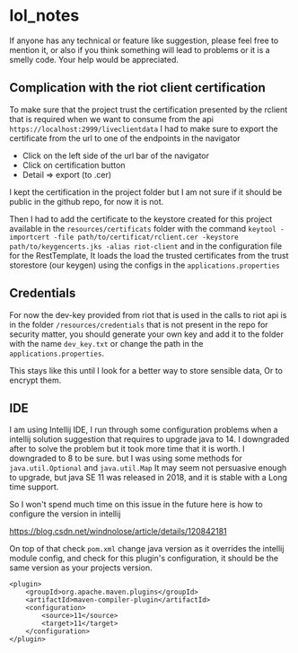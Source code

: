 # lol_notes

If anyone has any technical or feature like suggestion, please feel free to mention it, or also if you think something will lead to problems or it is a smelly code. Your help would be appreciated. 
 
## Complication with the riot client certification
To make sure that the project trust the certification presented by the rclient
that is required when we want to consume from the api `https://localhost:2999/liveclientdata`
I had to make sure to export the certificate from the url to one of the endpoints in the navigator
-  Click on the left side of the url bar of the navigator
-  Click on certification button
-  Detail => export (to .cer)

I kept the certification in the project folder but I am not sure 
if it should be public in the github repo, for now it is not.

Then I had to add the certificate to the keystore created 
for this project available in the `resources/certificats` folder with
the command `keytool -importcert -file path/to/certificat/rclient.cer -keystore path/to/keygencerts.jks -alias riot-client`
and in the configuration file for the RestTemplate, It loads the load the trusted certificates from 
the trust storestore (our keygen) using the configs in the `applications.properties`

## Credentials 
For now the dev-key provided from riot that is used in the calls to riot api
is in the folder `/resources/credentials` that is not present in the repo for
security matter, you should generate your own key and add it to the folder with 
the name `dev_key.txt` or change the path in the `applications.properties`. 

This stays like this until I look for a better way to store sensible data, Or to encrypt them.

## IDE
I am using Intellij IDE, I run through some configuration problems when a intellij solution suggestion
that requires to upgrade java to 14. I downgraded after to solve the problem but it took more time that it
is worth. I downgraded to 8 to be sure. but I was using some methods for `java.util.Optional` and `java.util.Map`
It may seem not persuasive enough to upgrade, but java SE 11 was released in 2018, and it is stable with a Long
time support. 

So I won't spend much time on this issue in the future here is how to configure the version in intellij

https://blog.csdn.net/windnolose/article/details/120842181

On top of that check `pom.xml` change java version as it overrides the intellij module config, 
and check for this plugin's configuration, it should be the same version as your projects version.
```
<plugin>
    <groupId>org.apache.maven.plugins</groupId>
    <artifactId>maven-compiler-plugin</artifactId>
    <configuration>
        <source>11</source>
        <target>11</target>
    </configuration>
</plugin>
```